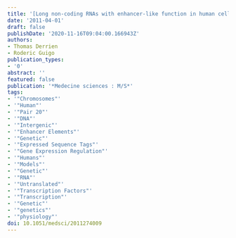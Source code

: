 ```yaml
---
title: '[Long non-coding RNAs with enhancer-like function in human cells].'
date: '2011-04-01'
draft: false
publishDate: '2020-11-16T09:04:00.166943Z'
authors:
- Thomas Derrien
- Roderic Guigo
publication_types:
- '0'
abstract: ''
featured: false
publication: '*Medecine sciences : M/S*'
tags:
- '"Chromosomes"'
- '"Human"'
- '"Pair 20"'
- '"DNA"'
- '"Intergenic"'
- '"Enhancer Elements"'
- '"Genetic"'
- '"Expressed Sequence Tags"'
- '"Gene Expression Regulation"'
- '"Humans"'
- '"Models"'
- '"Genetic"'
- '"RNA"'
- '"Untranslated"'
- '"Transcription Factors"'
- '"Transcription"'
- '"Genetic"'
- '"genetics"'
- '"physiology"'
doi: 10.1051/medsci/2011274009
---
```


